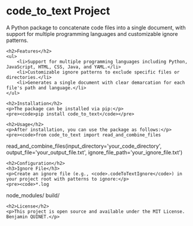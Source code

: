 <!DOCTYPE html>
<html lang="en">
<head>
    <meta charset="UTF-8">
    <meta name="viewport" content="width=device-width, initial-scale=1.0">
    <title>code_to_text Project</title>
</head>
<body>
    <h1>code_to_text Project</h1>
    <p>A Python package to concatenate code files into a single document, with support for multiple programming languages and customizable ignore patterns.</p>

    <h2>Features</h2>
    <ul>
        <li>Support for multiple programming languages including Python, JavaScript, HTML, CSS, Java, and YAML.</li>
        <li>Customizable ignore patterns to exclude specific files or directories.</li>
        <li>Generates a single document with clear demarcation for each file's path and language.</li>
    </ul>

    <h2>Installation</h2>
    <p>The package can be installed via pip:</p>
    <pre><code>pip install code_to_text</code></pre>

    <h2>Usage</h2>
    <p>After installation, you can use the package as follows:</p>
    <pre><code>from code_to_text import read_and_combine_files

read_and_combine_files(input_directory='your_code_directory',
                       output_file='your_output_file.txt',
                       ignore_file_path='your_ignore_file.txt')</code></pre>

    <h2>Configuration</h2>
    <h3>Ignore File</h3>
    <p>Create an ignore file (e.g., <code>.codeToTextIgnore</code>) in your project root with patterns to ignore:</p>
    <pre><code>*.log
node_modules/
build/</code></pre>

    <h2>License</h2>
    <p>This project is open source and available under the MIT License. Benjamin QUINET.</p>
</body>
</html>
